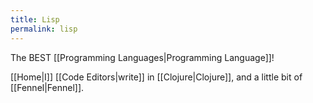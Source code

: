 ```yaml
---
title: Lisp
permalink: lisp
---
```


The BEST [[Programming Languages|Programming Language]]!

[[Home|I]] [[Code Editors|write]] in [[Clojure|Clojure]], and a little bit of [[Fennel|Fennel]].

